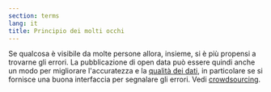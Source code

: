 ```yaml
---
section: terms
lang: it
title: Principio dei molti occhi
---
```


Se qualcosa è visibile da molte persone allora, insieme, si è più propensi a trovarne gli errori. La pubblicazione di open data può essere quindi anche un modo per migliorare l'accuratezza e la [qualità dei dati](/glossary/en/data-quality/), in particolare se si fornisce una buona interfaccia per segnalare gli errori.  Vedi [crowdsourcing](/glossary/it/crowdsourcing/).
